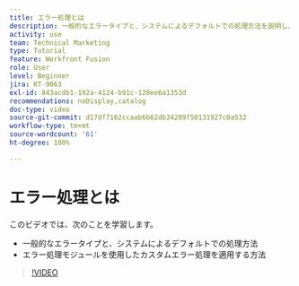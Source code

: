 ```yaml
---
title: エラー処理とは
description: 一般的なエラータイプと、システムによるデフォルトでの処理方法を説明し、 [!DNL Adobe Workfront Fusion] でカスタムエラー処理を適用する方法を説明します。
activity: use
team: Technical Marketing
type: Tutorial
feature: Workfront Fusion
role: User
level: Beginner
jira: KT-9063
exl-id: 843acdb1-192a-4124-b91c-128ee6a1353d
recommendations: noDisplay,catalog
doc-type: video
source-git-commit: d17df7162ccaab6b62db34209f50131927c0a532
workflow-type: tm+mt
source-wordcount: '61'
ht-degree: 100%

---
```


# エラー処理とは

このビデオでは、次のことを学習します。

* 一般的なエラータイプと、システムによるデフォルトでの処理方法
* エラー処理モジュールを使用したカスタムエラー処理を適用する方法

>[!VIDEO](https://video.tv.adobe.com/v/335304/?quality=12&learn=on&enablevpops)
